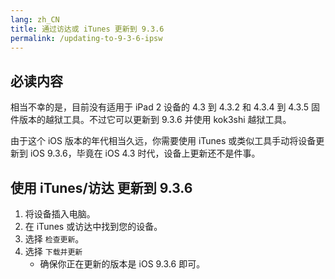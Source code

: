```yaml
---
lang: zh_CN
title: 通过访达或 iTunes 更新到 9.3.6
permalink: /updating-to-9-3-6-ipsw
---
```


## 必读内容

相当不幸的是，目前没有适用于 iPad 2 设备的 4.3 到 4.3.2 和 4.3.4 到 4.3.5 固件版本的越狱工具。不过它可以更新到 9.3.6 并使用 kok3shi 越狱工具。

由于这个 iOS 版本的年代相当久远，你需要使用 iTunes 或类似工具手动将设备更新到 iOS 9.3.6，毕竟在 iOS 4.3 时代，设备上更新还不是件事。

## 使用 iTunes/访达 更新到 9.3.6

1. 将设备插入电脑。
1. 在 iTunes 或访达中找到您的设备。
1. 选择 `检查更新`。
1. 选择 `下载并更新`
    - 确保你正在更新的版本是 iOS 9.3.6 即可。